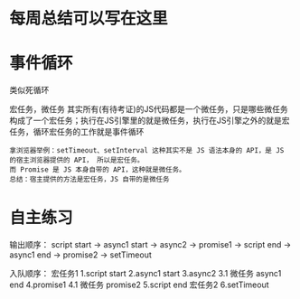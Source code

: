 # 每周总结可以写在这里

# 事件循环
  类似死循环

  宏任务，微任务
    其实所有(有待考证)的JS代码都是一个微任务，只是哪些微任务构成了一个宏任务；执行在JS引擎里的就是微任务，执行在JS引擎之外的就是宏任务，循环宏任务的工作就是事件循环

    拿浏览器举例：setTimeout、setInterval 这种其实不是 JS 语法本身的 API，是 JS 的宿主浏览器提供的 API， 所以是宏任务。
    而 Promise 是 JS 本身自带的 API，这种就是微任务。
    总结：宿主提供的方法是宏任务，JS 自带的是微任务

# 自主练习
  <script>
    async function async1() {
      console.log('async1 start')
      await async2()
      console.log('async1 end')
    }
  
    async function async2() {
      console.log('async2')
    }
  
    console.log('script start')
  
    setTimeout(function () {
      console.log('setTimeout')
    }, 0)
  
    async1()
  
    new Promise(function (resolve) {
      console.log('promise1')
      resolve()
    }).then(function () {
      console.log('promise2')
    })
  
    console.log('script end')
  </script>

  输出顺序：
  script start -> async1 start -> async2 -> promise1 -> script end -> async1 end -> promise2 -> setTimeout

  入队顺序：
  宏任务1
  1.script start
  2.async1 start
  3.async2
    3.1 微任务 async1 end
  4.promise1
    4.1 微任务 promise2
  5.script end
  宏任务2
  6.setTimeout
